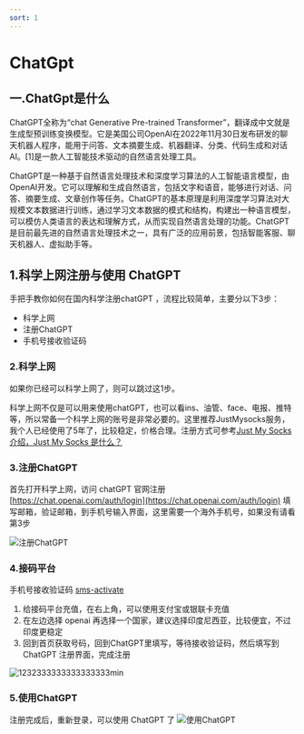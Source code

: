 ```yaml
---
sort: 1
---
```


# ChatGpt

## 一.ChatGpt是什么
ChatGPT全称为“chat Generative Pre-trained Transformer”，翻译成中文就是生成型预训练变换模型。它是美国公司OpenAI在2022年11月30日发布研发的聊天机器人程序，能用于问答、文本摘要生成、机器翻译、分类、代码生成和对话AI。[1]是一款人工智能技术驱动的自然语言处理工具。

ChatGPT是一种基于自然语言处理技术和深度学习算法的人工智能语言模型，由OpenAI开发。它可以理解和生成自然语言，包括文字和语音，能够进行对话、问答、摘要生成、文章创作等任务。ChatGPT的基本原理是利用深度学习算法对大规模文本数据进行训练，通过学习文本数据的模式和结构，构建出一种语言模型，可以模仿人类语言的表达和理解方式，从而实现自然语言处理的功能。ChatGPT是目前最先进的自然语言处理技术之一，具有广泛的应用前景，包括智能客服、聊天机器人、虚拟助手等。


## 1.科学上网注册与使用 ChatGPT

手把手教你如何在国内科学注册chatGPT
，流程比较简单，主要分以下3步：

*   科学上网
*   注册ChatGPT
*   手机号接收验证码

### 2.科学上网


如果你已经可以科学上网了，则可以跳过这1步。

科学上网不仅是可以用来使用chatGPT，也可以看ins、油管、face、电报、推特等，所以常备一个科学上网的账号是非常必要的。这里推荐JustMysocks服务，我个人已经使用了5年了，比较稳定，价格合理。注册方式可参考[Just My Socks 介绍，Just My Socks 是什么？
](https://justmyfreedom.com/blog/frontier/recommend/2023-04-23_1.html)

### 3.注册ChatGPT

首先打开科学上网，访问 chatGPT 官网注册 [https://chat.openai.com/auth/login](https://chat.openai.com/auth/login) 填写邮箱，验证邮箱，到手机号输入界面，这里需要一个海外手机号，如果没有请看第3步

![注册ChatGPT](https://image.justmyfreedom.com//static/assets/blog_img/微信截图_20230512160844min.png)

### 4.接码平台
手机号接收验证码 [sms-activate](https://sms-activate.org/?ref=5329402)

1.  给接码平台充值，在右上角，可以使用支付宝或银联卡充值
2.  在左边选择 openai 再选择一个国家，建议选择印度尼西亚，比较便宜，不过印度更稳定
3.  回到首页获取号码，回到ChatGPT里填写，等待接收验证码，然后填写到 ChatGPT 注册界面，完成注册

![1232333333333333333min](https://image.justmyfreedom.com//static/assets/blog_img/1232333333333333333min.png)

### 5.使用ChatGPT

注册完成后，重新登录，可以使用 ChatGPT 了
![使用ChatGPT](https://image.justmyfreedom.com//static/assets/blog_img/微信截图_20230512161708min.png)